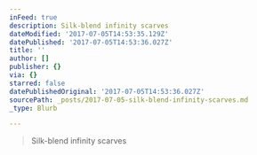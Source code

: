```yaml
---
inFeed: true
description: Silk-blend infinity scarves
dateModified: '2017-07-05T14:53:35.129Z'
datePublished: '2017-07-05T14:53:36.027Z'
title: ''
author: []
publisher: {}
via: {}
starred: false
datePublishedOriginal: '2017-07-05T14:53:36.027Z'
sourcePath: _posts/2017-07-05-silk-blend-infinity-scarves.md
_type: Blurb

---
```

> Silk-blend infinity scarves